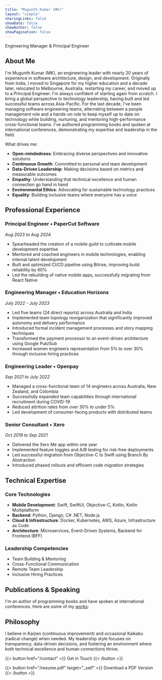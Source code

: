 ```yaml
---
title: "Mugunth Kumar (MK)"
layout: "simple"
sharingLinks: false
showDate: false
showAuthor: false
showPagination: false
---
```


Engineering Manager & Principal Engineer

## About Me

I'm Mugunth Kumar (MK), an engineering leader with nearly 20 years of experience in software architecture, design, and development. Originally from India, I moved to Singapore for my higher education and a decade later, relocated to Melbourne, Australia, restarting my career, and moved up to a Principal Engineer. I'm always confident of starting again from scratch. I bring a global perspective to technology leadership, having built and led successful teams across Asia-Pacific. For the last decade, I've been managing software engineering teams, alternating between a people management role and a hands-on role to keep myself up to date on technology while building, nurturing, and mentoring high-performance cross-functional teams. I've authored programming books and spoken at international conferences, demonstrating my expertise and leadership in the field.


What drives me:
- **Open-mindedness**: Embracing diverse perspectives and innovative solutions
- **Continuous Growth**: Committed to personal and team development
- **Data-Driven Leadership**: Making decisions based on metrics and measurable outcomes
- **Empathy**: Understanding that technical excellence and human connection go hand in hand
- **Environmental Ethics**: Advocating for sustainable technology practices
- **Equality**: Building inclusive teams where everyone has a voice

## Professional Experience

### Principal Engineer • PaperCut Software
*Aug 2023 to Aug 2024*

- Spearheaded the creation of a mobile guild to cultivate mobile development expertise
- Mentored and coached engineers in mobile technologies, enabling internal talent development
- Built and optimized CI/CD pipeline using Bitrise, improving build reliability by 60%
- Led the rebuilding of native mobile apps, successfully migrating from React Native

### Engineering Manager • Education Horizons
*July 2022 - July 2023*

- Led five teams (24 direct reports) across Australia and India
- Implemented team topology reorganization that significantly improved autonomy and delivery performance
- Introduced formal incident management processes and story mapping techniques
- Transformed the payment processor to an event-driven architecture using Google Pub/Sub
- Increased women engineers representation from 5% to over 30% through inclusive hiring practices

### Engineering Leader • Openpay
*Sep 2021 to July 2022*

- Managed a cross-functional team of 14 engineers across Australia, New Zealand, and Colombia
- Successfully expanded team capabilities through international recruitment during COVID-19
- Reduced attrition rates from over 30% to under 5%
- Led development of consumer-facing products with distributed teams

### Senior Consultant • Xero
*Oct 2019 to Sep 2021*

- Delivered the Xero Me app within one year
- Implemented feature toggles and A/B testing for risk-free deployments
- Led successful migration from Objective-C to Swift using Branch By Abstraction
- Introduced phased rollouts and efficient code migration strategies

## Technical Expertise

### Core Technologies
- **Mobile Development**: Swift, SwiftUI, Objective-C, Kotlin, Kotlin Multiplatform
- **Backend**: Python, Django, C# .NET, Node.js
- **Cloud & Infrastructure**: Docker, Kubernetes, AWS, Azure, Infrastructure as Code
- **Architecture**: Microservices, Event-Driven Systems, Backend for Frontend (BFF)

### Leadership Competencies
- Team Building & Mentoring
- Cross-Functional Communication
- Remote Team Leadership
- Inclusive Hiring Practices

## Publications & Speaking
I'm an author of programming books and have spoken at international conferences. Here are some of my [works](/publications):

## Philosophy
I believe in Kaizen (continuous improvement) and occasional Kaikaku (radical change) when needed. My leadership style focuses on transparency, data-driven decisions, and fostering an environment where both technical excellence and human connections thrive.

{{< button href="/contact" >}}
Get in Touch
{{< /button >}}


{{< button href="/resume.pdf" target="_self" >}}
Download a PDF Version
{{< /button >}}
